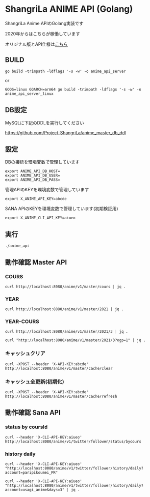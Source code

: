 # ShangriLa ANIME API (Golang)

ShangriLa Anime APIのGolang実装です

2020年からはこちらが稼働しています

オリジナル版とAPI仕様は[こちら](https://github.com/Project-ShangriLa/sora-playframework-scala) 

## BUILD

```
go build -trimpath -ldflags '-s -w' -o anime_api_server
```

or 

```
GOOS=linux GOARCH=arm64 go build -trimpath -ldflags '-s -w' -o anime_api_server_linux
```


## DB設定

MySQLに下記のDDLを実行してください

https://github.com/Project-ShangriLa/anime_master_db_ddl


## 設定

DBの接続を環境変数で管理しています

````
export ANIME_API_DB_HOST=
export ANIME_API_DB_USER=
export ANIME_API_DB_PASS=
````

管理APIのKEYを環境変数で管理しています

```
export X_ANIME_API_KEY=abcde
```

SANA APIのKEYを環境変数で管理しています(初期検証用)

```
export X_ANIME_CLI_API_KEY=aiueo
```

## 実行

```
./anime_api
```

## 動作確認 Master API

### COURS

```
curl http://localhost:8080/anime/v1/master/cours | jq .
```

### YEAR
```
curl http://localhost:8080/anime/v1/master/2021 | jq .
```

### YEAR-COURS
```
curl http://localhost:8080/anime/v1/master/2021/3 | jq .
```

```
curl "http://localhost:8080/anime/v1/master/2021/3?ogp=1" | jq .
```

### キャッシュクリア

```
curl -XPOST --header 'X-API-KEY:abcde' http://localhost:8080/anime/v1/master/cache/clear
```

### キャッシュ全更新(初期化)

```
curl -XPOST --header 'X-API-KEY:abcde' http://localhost:8080/anime/v1/master/cache/refresh
```

## 動作確認 Sana API

### status by coursId

```
curl --header 'X-CLI-API-KEY:aiueo' http://localhost:8080/anime/v1/twitter/follower/status/bycours
```

### history daily

```
curl --header 'X-CLI-API-KEY:aiueo' "http://localhost:8080/anime/v1/twitter/follower/history/daily?account=paripikoumei_PR"
```

```
curl --header 'X-CLI-API-KEY:aiueo' "http://localhost:8080/anime/v1/twitter/follower/history/daily?account=usagi_anime&days=3" | jq .
```